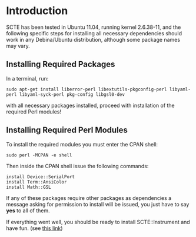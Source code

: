 # Introduction #

SCTE has been tested in Ubuntu 11.04, running kernel 2.6.38-11, and the following specific steps for installing all necessary dependencies should work in any Debina/Ubuntu distribution, although some package names may vary.

## Installing Required Packages ##

In a terminal, run:

```
sudo apt-get install liberror-perl libextutils-pkgconfig-perl libyaml-perl libyaml-syck-perl pkg-config libgsl0-dev
```

with all necessary packages installed, proceed with installation of the required Perl modules!

## Installing Required Perl Modules ##

To install the required modules you must enter the CPAN shell:

```
sudo perl -MCPAN -e shell
```

Then inside the CPAN shell issue the following commands:

```
install Device::SerialPort
install Term::AnsiColor
install Math::GSL
```

If any of these packages require other packages as dependencies a message asking for permission to install will be issued, you just have to say **yes** to all of them.

If everything went well, you should be ready to install SCTE::Instrument and have fun. (see [this link](http://code.google.com/p/scte/wiki/Installation))